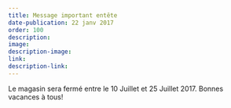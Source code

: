 ```yaml
---
title: Message important entête
date-publication: 22 janv 2017
order: 100
description: 
image: 
description-image:
link: 
description-link:  
---
```

<!--fin-excerpt-->
<!-- ******************************** -->
<!-- **** début contenu détaillé **** -->

Le magasin sera fermé entre le 10 Juillet et 25 Juillet 2017. Bonnes vacances à tous!


<!-- **** fin contenu détaillé **** -->
<!-- ****************************** -->